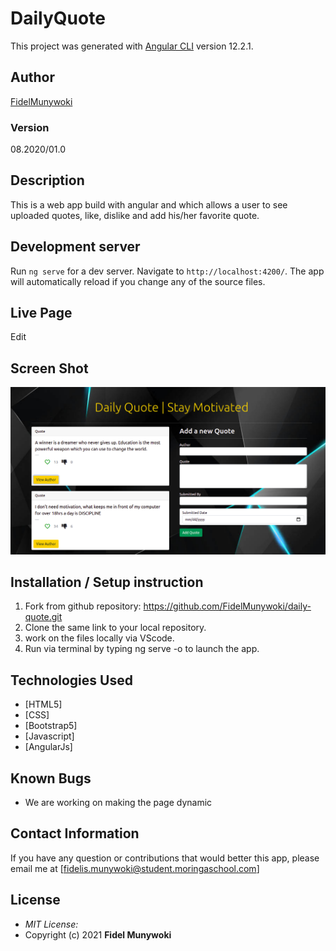 # DailyQuote

This project was generated with [Angular CLI](https://github.com/angular/angular-cli) version 12.2.1.

## Author

[FidelMunywoki](https://github.com/FidelMunywoki)

### Version
08.2020/01.0

## Description

This is a web app build with angular and which allows a user to see uploaded quotes, like, dislike and add his/her favorite quote. 



## Development server

Run `ng serve` for a dev server. Navigate to `http://localhost:4200/`. The app will automatically reload if you change any of the source files.

## Live Page 

Edit

## Screen Shot
![Image of Yaktocat](src/assets/quotes-screenshot.png)

## Installation / Setup instruction

1. Fork from github repository: https://github.com/FidelMunywoki/daily-quote.git
2. Clone the same link to your local repository.
3. work on the files locally via VScode.
4. Run via terminal by typing ng serve -o to launch the app.

## Technologies Used

* [HTML5]
* [CSS]
* [Bootstrap5]
* [Javascript]
* [AngularJs]

## Known Bugs

* We are working on making the page dynamic

## Contact Information 

If you have any question or contributions that would better this app, please email me at [fidelis.munywoki@student.moringaschool.com]

## License
* *MIT License:*
* Copyright (c) 2021 **Fidel Munywoki**